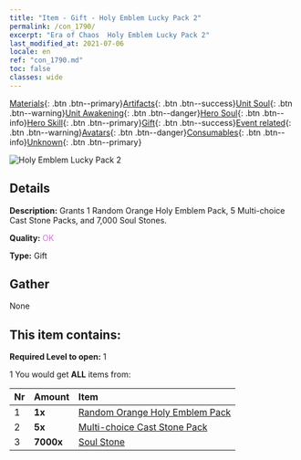 ```yaml
---
title: "Item - Gift - Holy Emblem Lucky Pack 2"
permalink: /con_1790/
excerpt: "Era of Chaos  Holy Emblem Lucky Pack 2"
last_modified_at: 2021-07-06
locale: en
ref: "con_1790.md"
toc: false
classes: wide
---
```

 [Materials](/Items/){: .btn .btn--primary}[Artifacts](/Items/Artifacts/){: .btn .btn--success}[Unit Soul](/Items/UnitSoul/){: .btn .btn--warning}[Unit Awakening](/Items/UnitAwakening/){: .btn .btn--danger}[Hero Soul](/Items/HeroSoul/){: .btn .btn--info}[Hero Skill](/Items/HeroSkill/){: .btn .btn--primary}[Gift](/Items/Gift/){: .btn .btn--success}[Event related](/Items/Events/){: .btn .btn--warning}[Avatars](/Items/Avatars/){: .btn .btn--danger}[Consumables](/Items/Consumables/){: .btn .btn--info}[Unknown](/Items/Unknown/){: .btn .btn--primary}

 ![Holy Emblem Lucky Pack 2](/images/t/i_907411.png)

## Details
 **Description:** Grants 1 Random Orange Holy Emblem Pack, 5 Multi-choice Cast Stone Packs, and 7,000 Soul Stones.

 **Quality:** <span style="color: #DA70D6">OK</span>

 **Type:** Gift

## Gather

  None

## This item contains:

 **Required Level to open:** 1

 1 You would get **ALL** items  from:

  | Nr | Amount |     Item    |
  |:---|:-------|:------------|
  | 1 |  **1x** | [Random Orange Holy Emblem Pack](/Items/con_1794/) |  | 
  | 2 |  **5x** | [Multi-choice Cast Stone Pack](/Items/con_1480/) |  | 
  | 3 |  **7000x** | [Soul Stone ](/Items/con_923/) |  | 
